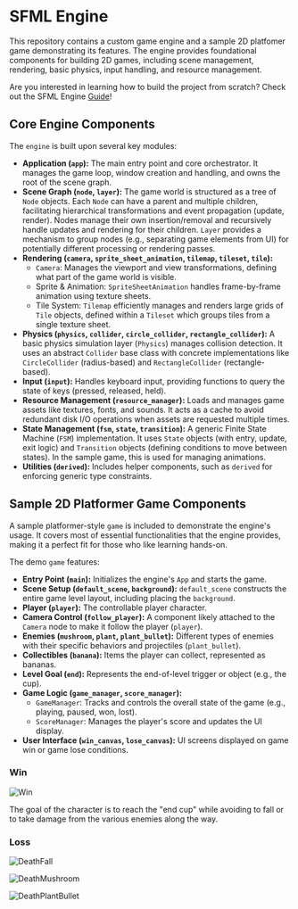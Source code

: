 # SFML Engine

This repository contains a custom game engine and a sample 2D platfomer game demonstrating its features. The engine provides foundational components for building 2D games, including scene management, rendering, basic physics, input handling, and resource management.

Are you interested in learning how to build the project from scratch? Check out the SFML Engine [Guide](https://penca53.gitbook.io/sfml-engine)!

## Core Engine Components

The `engine` is built upon several key modules:

* **Application (`app`):** The main entry point and core orchestrator. It manages the game loop, window creation and handling, and owns the root of the scene graph.
* **Scene Graph (`node`, `layer`):** The game world is structured as a tree of `Node` objects. Each `Node` can have a parent and multiple children, facilitating hierarchical transformations and event propagation (update, render). Nodes manage their own insertion/removal and recursively handle updates and rendering for their children. `Layer` provides a mechanism to group nodes (e.g., separating game elements from UI) for potentially different processing or rendering passes.
* **Rendering (`camera`, `sprite_sheet_animation`, `tilemap`, `tileset`, `tile`):**
    * `Camera`: Manages the viewport and view transformations, defining what part of the game world is visible.
    * Sprite & Animation: `SpriteSheetAnimation` handles frame-by-frame animation using texture sheets.
    * Tile System: `Tilemap` efficiently manages and renders large grids of `Tile` objects, defined within a `Tileset` which groups tiles from a single texture sheet.
* **Physics (`physics`, `collider`, `circle_collider`, `rectangle_collider`):** A basic physics simulation layer (`Physics`) manages collision detection. It uses an abstract `Collider` base class with concrete implementations like `CircleCollider` (radius-based) and `RectangleCollider` (rectangle-based).
* **Input (`input`):** Handles keyboard input, providing functions to query the state of keys (pressed, released, held).
* **Resource Management (`resource_manager`):** Loads and manages game assets like textures, fonts, and sounds. It acts as a cache to avoid redundant disk I/O operations when assets are requested multiple times.
* **State Management (`fsm`, `state`, `transition`):** A generic Finite State Machine (`FSM`) implementation. It uses `State` objects (with entry, update, exit logic) and `Transition` objects (defining conditions to move between states). In the sample game, this is used for managing animations.
* **Utilities (`derived`):** Includes helper components, such as `derived` for enforcing generic type constraints.

## Sample 2D Platformer Game Components

A sample platformer-style `game` is included to demonstrate the engine's usage.
It covers most of essential functionalities that the engine provides, making it a perfect fit for those who like learning hands-on.

The demo `game` features:

* **Entry Point (`main`):** Initializes the engine's `App` and starts the game.
* **Scene Setup (`default_scene`, `background`):** `default_scene` constructs the entire game level layout, including placing the `background`.
* **Player (`player`):** The controllable player character.
* **Camera Control (`follow_player`):** A component likely attached to the `Camera` node to make it follow the player (`player`).
* **Enemies (`mushroom`, `plant`, `plant_bullet`):** Different types of enemies with their specific behaviors and projectiles (`plant_bullet`).
* **Collectibles (`banana`):** Items the player can collect, represented as bananas.
* **Level Goal (`end`):** Represents the end-of-level trigger or object (e.g., the cup).
* **Game Logic (`game_manager`, `score_manager`):**
    * `GameManager`: Tracks and controls the overall state of the game (e.g., playing, paused, won, lost).
    * `ScoreManager`: Manages the player's score and updates the UI display.
* **User Interface (`win_canvas`, `lose_canvas`):** UI screens displayed on game win or game lose conditions.

### Win

![Win](https://github.com/user-attachments/assets/2aed5a89-1601-4a53-8160-eff83c9bd329)

The goal of the character is to reach the "end cup" while avoiding to fall or to take damage from the various enemies along the way.

### Loss

![DeathFall](https://github.com/user-attachments/assets/93409bb5-18d4-4a05-8e61-38836c6b7e7b)

![DeathMushroom](https://github.com/user-attachments/assets/3f3f906a-3dda-40d7-9e2d-279038d7c693)

![DeathPlantBullet](https://github.com/user-attachments/assets/5e7e30f2-cad1-4f77-a6c6-80503322d287)





